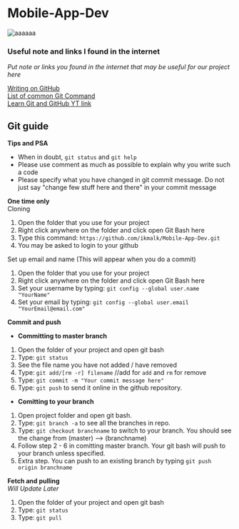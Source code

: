 # Mobile-App-Dev

![aaaaaa](https://imgs.xkcd.com/comics/git.png)

### Useful note and links I found in the internet

*Put note or links you found in the internet that may be useful for our project here*

[Writing on GitHub](https://help.github.com/en/github/writing-on-github/basic-writing-and-formatting-syntax)  
[List of common Git Command](https://github.com/joshnh/Git-Commands)  
[Learn Git and GitHub YT link](https://www.youtube.com/playlist?list=PLriKzYyLb28nCh3jJLROcYBvj7ZO0l-3G)  


## Git guide

**Tips and PSA**
- When in doubt, `git status` and `git help`
- Please use comment as much as possible to explain why you write such a code
- Please specify what you have changed in git commit message. Do not just say "change few stuff here and there" in your commit message

**One time only**  
Cloning
1. Open the folder that you use for your project
2. Right click anywhere on the folder and click open Git Bash here
3. Type this command: `https://github.com/ikmalk/Mobile-App-Dev.git`
4. You may be asked to login to your github

Set up email and name (This will appear when you do a commit)
1. Open the folder that you use for your project
2. Right click anywhere on the folder and click open Git Bash here
3. Set your username by typing: `git config --global user.name "YourName"`
4. Set your email by typing: `git config --global user.email "YourEmail@email.com"`

**Commit and push**

- **Committing to master branch**
1. Open the folder of your project and open git bash
2. Type: `git status`
3. See the file name you have not added / have removed
4. Type: `git add/[rm -r] filename` //add for `add` and `rm` for remove
5. Type: `git commit -m "Your commit message here"`
6. Type: `git push` to send it online in the github repository.

- **Comitting to your branch**
1. Open project folder and open git bash.
2. Type: `git branch -a` to see all the branches in repo.
3. Type: `git checkout branchname` to switch to your branch. You should see the change from (master) --> (branchname)
4. Follow step 2 - 6 in comitting master branch. Your git bash will push to your branch unless specified.
5. Extra step. You can push to an existing branch by typing `git push origin branchname`

**Fetch and pulling**  
*Will Update Later*  
1. Open the folder of your project and open git bash
2. Type: `git status` 
3. Type: `git pull`
